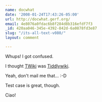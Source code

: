 ```yaml
---
name: docwhat
date: '2008-01-24T17:43:26-05:00'
url: http://docwhat.gerf.org/
email: 4e8076a0fdac6b8f284d8b316efdf7f3
_id: 420aa046-345e-4392-842d-6a0878fd3e87
slug: "/its-all-text-v080/"
layout: comment

---
```


Whups!  I got confused.

I thought  <a href="http://twiki.org/" rel="nofollow">TWiki</a> was <a href="http://www.tiddlywiki.com/" rel="nofollow">Tiddlywiki</a>.

Yeah, don't mail me that... :-D

Test case is great, though.

Ciao!
